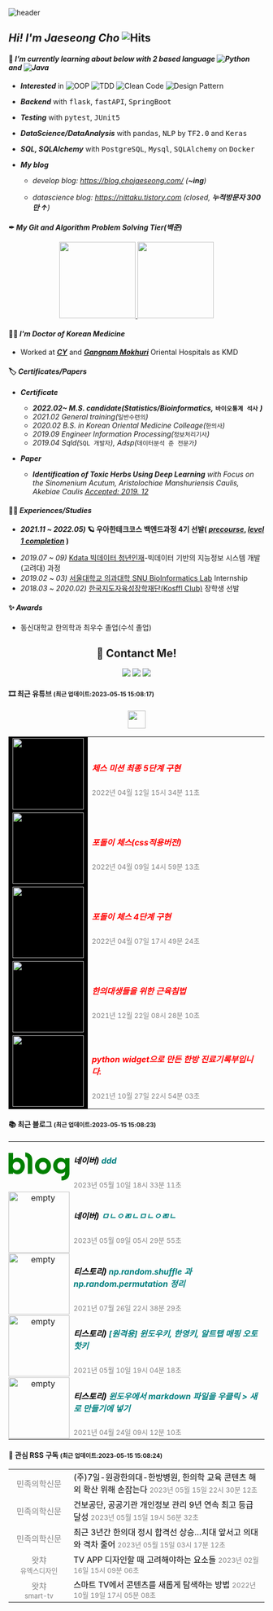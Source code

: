 <!-- 헤더 -->

![header](https://capsule-render.vercel.app/api?type=waving&color=f6ebe1&height=150&section=header&text=ReturnedStudent%20for%20Engineer&fontSize=50&fontColor=152447&desc=평범한%20한의사%20돌범의%20우아한%20엔지니어%20도전기&descAlignY=80)

<!-- <img src="https://media.giphy.com/media/hvRJCLFzcasrR4ia7z/giphy.gif" width="5px"> -->
## *Hi! I'm Jaeseong Cho* ![Hits](https://hits.seeyoufarm.com/api/count/incr/badge.svg?url=https%3A%2F%2Fis2js.github.io%2Fblog_raw&count_bg=152447&title_bg=f6ebe1&icon_color=%23E1DFDF&title=%EB%B0%A9%EB%AC%B8%EC%9E%90+%EC%88%98&edge_flat=false)


<!-- in  [`git`](https://blog.chojaeseong.com/categories/#git), `python3.8+`, (pytest), [`pyenv`](https://blog.chojaeseong.com/categories/#configuration) on `Wsl2` with `VScode` -->

#### 🌱 *I’m currently learning about below with 2 based language ![Python](https://img.shields.io/badge/Python-%2320232a?style=flat&logo=python&color=152347) and ![Java](https://img.shields.io/badge/Java-%2320232a.svg?style=flat&logo=java&logoColor=6DB33F&color=152347)*

- ***Interested*** in ![OOP](https://img.shields.io/badge/OOP-%2320232a.svg?style=flat&logo=SlickPic&logoColor=FFFFFF&color=152347) ![TDD](https://img.shields.io/badge/TDD-%2320232a.svg?style=flat&logo=FutureLearn&logoColor=FFFFFF&color=152347) ![Clean Code](https://img.shields.io/badge/CleanCode-%2320232a.svg?style=flat&logo=Textpattern&logoColor=FFFFFF&color=152347) ![Design Pattern](https://img.shields.io/badge/DesignPattern-%2320232a.svg?style=flat&logo=SlickPic&logoColor=FFFFFF&color=152347)



- ***Backend*** with <kbd>flask</kbd>, <kbd>fastAPI</kbd>, <kbd>SpringBoot</kbd>

- ***Testing*** with <kbd>pytest</kbd>, <kbd>JUnit5</kbd>

- ***DataScience/DataAnalysis*** with <kbd>pandas</kbd>, <kbd>NLP</kbd> by <kbd>TF2.0</kbd> and <kbd>Keras</kbd>

- ***SQL, SQLAlchemy*** with <kbd>PostgreSQL</kbd>, <kbd>Mysql</kbd>, <kbd>SQLAlchemy</kbd> on <kbd>Docker</kbd>

- ***My blog***

  - *develop blog: https://blog.chojaeseong.com/ (**~ing**)*

  - *datascience blog: https://nittaku.tistory.com (closed, **누적방문자 300만 ↑**)*



#### ✒ *My Git and Algorithm Problem Solving Tier(백준)*

<p align="center">
  <a href="#">
    <img src="https://github-readme-stats.vercel.app/api?username=is2js&theme=graywhite&show_icons=true" height="150px">
  </a>
  <a href="#">
    <img src="http://mazassumnida.wtf/api/v2/generate_badge?boj=tingstyle1&cache=c" height="150px">
  </a>
</p>


#### 👨‍⚕️ *I'm Doctor of Korean Medicine*
- Worked at ***[CY](http://www.cyhani.com/)*** and ***[Gangnam Mokhuri](https://www.mokhuri.com/)*** Oriental Hospitals as KMD

#### 🏷 *Certificates/Papers*
- ***Certificate***
    - ***2022.02~ M.S. candidate(Statistics/Bioinformatics,*** **`바이오통계 석사`** ***)***
    - *2021.02 General training(*`일반수련의`*)*
    - *2020.02 B.S. in Korean Oriental Medicine Colleage(*`한의사`*)*
    - *2019.09 Engineer Information Processing(*`정보처리기사`*)*
    - *2019.04 Sqld(*`SQL 개발자`*), Adsp(*`데이터분석 준 전문가`*)*
    
- ***Paper***
    - ***Identification of Toxic Herbs Using Deep Learning** with Focus on the Sinomenium Acutum, Aristolochiae Manshuriensis Caulis, Akebiae Caulis [Accepted: 2019. 12](https://www.mdpi.com/2076-3417/9/24/5456)*
#### 🚴‍♂️ *Experiences/Studies* 
<!-- - **Experience** -->
- ***2021.11 ~ 2022.05)* 🪐 우아한테크코스 백엔드과정 4기 선발( [*precourse*](https://github.com/is2js/woowa_precourse), [*level 1 completion*](https://raw.githubusercontent.com/is2js/screenshots/main/20220525102303.png) )**
<!-- - *2021.09 ~ 11)* 🦁 [멋쟁이사자처럼](https://projectlion.io/courses/technology/naver) X Ncloud and Clova를 활용한 인공지능 서비스 과정-[수료증](https://raw.githubusercontent.com/is3js/screenshots/main/image-20211104162738975.png) -->
- *2019.07 ~ 09)* [Kdata 빅데이터 청년인재](https://dataonair.or.kr/bigjob/)-빅데이터 기반의 지능정보 시스템 개발(고려대) 과정
- *2019.02 ~ 03)* [서울대학교 의과대학 SNU BioInformatics Lab](http://www.snubi.org/) Internship
- *2018.03 ~ 2020.02)* [한국지도자육성장학재단(Kosffl Club)](https://www.kosffl.or.kr/) 장학생 선발
<!-- - *2018.12)* 대한한의학회 한의대 미래인재육성 프로젝트(포스터 발표대회) 대상 수상-[기사](https://www.akomnews.com/bbs/board.php?bo_table=news&wr_id=27990)  -->
<!-- - *2011.08 ~ 2013.05)* 💪 육군 병장 제대(보직: 작전병, Don't need mouse to me) -->
<!-- - 2017.12~2018.1) 한의IT기업 한의플래닛 Intern -->
<!--     - 2017 ) 한의대생들을 위한 근육(MPS)침 ANDROID앱 개발 - [Google PlayStore](https://play.google.com/store/apps/details?id=org.dshani.cho.MPS_FLEX_1122notice&hl=ko&gl=US)
    - 🤏 실사용 한의대생 500명이상, 1000+ 다운로드 MPS앱 [뉴스기사](https://www.mjmedi.com/news/articleView.html?idxno=33999) -->

#### ✨ *Awards*
- 동신대학교 한의학과 최우수 졸업(수석 졸업)
<!-- - 대한한의학회 한의대 미래인재육성 프로젝트 장학생(대상)
- 빅데이터 청년인재 전체 장려상(고려대내 2위)
- 동신대학교 창업동아리 경진대회 최우수상(1위) -->






<!-- 스택 icon -->
<!-- <h2 align="center">🛠 Skill Stack</h2>

<p align="center">
  <img src="https://img.shields.io/badge/Python-3766AB?style=flat-square&logo=Python&logoColor=white"/></a>&nbsp 
  <img src="https://img.shields.io/badge/Java-007396?style=flat-square&logo=Java&logoColor=white"/></a>&nbsp 
  <img src="https://img.shields.io/badge/C++-00599C?style=flat-square&logo=C%2B%2B&logoColor=white"/></a>&nbsp 
  <img src="https://img.shields.io/badge/C-A8B9CC?style=flat-square&logo=C&logoColor=white"/></a>&nbsp 
  <img src="https://img.shields.io/badge/Javascript-ffb13b?style=flat-square&logo=javascript&logoColor=white"/></a>&nbsp 
  <img src="https://img.shields.io/badge/css-1572B6?style=flat-square&logo=css3&logoColor=white"/></a>&nbsp 
  <img src="https://img.shields.io/badge/Go-11B48A?style=flat-square&logo=Go&logoColor=white"/></a>&nbsp 
  <br>
  <img src="https://img.shields.io/badge/SpringBoot-6DB33F?style=flat-square&logo=Spring&logoColor=white"/></a>&nbsp 
  <img src="https://img.shields.io/badge/Django-092E20?style=flat-square&logo=Django&logoColor=white"/></a>&nbsp 
  <img src="https://img.shields.io/badge/Mysql-E6B91E?style=flat-square&logo=MySql&logoColor=white"/></a>&nbsp 
  <img src="https://img.shields.io/badge/HyperledgerFabric-DB3552?style=flat-square&logo=Hulu&logoColor=white"/></a>&nbsp 
  <img src="https://img.shields.io/badge/aws-333664?style=flat-square&logo=amazon-aws&logoColor=white"/></a>&nbsp 
  <img src="https://img.shields.io/badge/elasticsearch-005571?style=flat-square&logo=elasticsearch&logoColor=white"/></a>&nbsp 
</p> -->

<!-- 연락처 -->
<h2 align="center">👋 Contanct Me!  </h2>

<!-- <p align="center">
    <a href="mailto:tingstyle1@gmail.com"><img src="https://img.shields.io/badge/Gmail-d14836?style=flat-square&logo=Gmail&logoColor=white&link=tingstyle1@gmail.com"/></a>&nbsp
    <a href="https://www.facebook.com/realtingstyle"><img src="https://img.shields.io/badge/Facebook-1877F2?style=flat-square&logo=facebook&logoColor=white"/></a>
    <a href="https://www.github.com/is2js"><img src="https://img.shields.io/badge/GitHub-100000?style=flat-square&logo=github&logoColor=white"/></a>
</p> -->

<p align="center">
  <a href="mailto:tingstyle1@gmail.com"
    ><img
      src="https://img.shields.io/badge/tingstyle1@gmail.com-d14836?style=flat-square&logo=Gmail&logoColor=white&link=tingstyle1@gmail.com"
  /></a>
  <a href="https://www.facebook.com/realtingstyle"
    ><img
      src="https://img.shields.io/badge/Facebook.com/realstyle-1877F2?style=flat-square&logo=facebook&logoColor=white"
  /></a>
  <a href="https://www.github.com/is2js"
    ><img
      src="https://img.shields.io/badge/GitHub.com/is2js-100000?style=flat-square&logo=github&logoColor=white"
  /></a>
</p>

#### 🎞 최근 유튜브 <small>(최근 업데이트:2023-05-15 15:08:17)</small>    
<!-- START -->

<div align="center">
    <a href="https://www.youtube.com/channel/UChZt76JR2Fed1EQ_Ql2W_cw?sub_confirmation=1"><img src="https://img.shields.io/badge/-구독하기-red?style=flat&logo=youtube&logoColor=white" height=35px/></a>
</div>
<div align="center">
    <table>
        <tr>
            <td align="center" width="140px" style="background:black;" style="padding:0;">
                <a href="https://www.youtube.com/watch?v=7NER1ikd8AU">
                    <img width="140px" src="https://i4.ytimg.com/vi/7NER1ikd8AU/hqdefault.jpg" style="margin:0;">
                </a>
            </td>
            <td>
                <a href="https://www.youtube.com/watch?v=7NER1ikd8AU" style="color:red;text-decoration: none;">
                    <h5>체스 미션 최종 5단계 구현</h5>
                </a>
                <small style="color:grey">2022년 04월 12일 15시 34분 11초</small>
            </td>
        </tr>
        <tr>
            <td align="center" width="140px" style="background:black;" style="padding:0;">
                <a href="https://www.youtube.com/watch?v=GZBNcOFdA1Y">
                    <img width="140px" src="https://i4.ytimg.com/vi/GZBNcOFdA1Y/hqdefault.jpg" style="margin:0;">
                </a>
            </td>
            <td>
                <a href="https://www.youtube.com/watch?v=GZBNcOFdA1Y" style="color:red;text-decoration: none;">
                    <h5>포돌이 체스(css적용버전)</h5>
                </a>
                <small style="color:grey">2022년 04월 09일 14시 59분 13초</small>
            </td>
        </tr>
        <tr>
            <td align="center" width="140px" style="background:black;" style="padding:0;">
                <a href="https://www.youtube.com/watch?v=On2Vr3b5Uko">
                    <img width="140px" src="https://i4.ytimg.com/vi/On2Vr3b5Uko/hqdefault.jpg" style="margin:0;">
                </a>
            </td>
            <td>
                <a href="https://www.youtube.com/watch?v=On2Vr3b5Uko" style="color:red;text-decoration: none;">
                    <h5>포돌이 체스 4단계 구현</h5>
                </a>
                <small style="color:grey">2022년 04월 07일 17시 49분 24초</small>
            </td>
        </tr>
        <tr>
            <td align="center" width="140px" style="background:black;" style="padding:0;">
                <a href="https://www.youtube.com/watch?v=QimOG53PNkg">
                    <img width="140px" src="https://i2.ytimg.com/vi/QimOG53PNkg/hqdefault.jpg" style="margin:0;">
                </a>
            </td>
            <td>
                <a href="https://www.youtube.com/watch?v=QimOG53PNkg" style="color:red;text-decoration: none;">
                    <h5>한의대생들을 위한 근육침법</h5>
                </a>
                <small style="color:grey">2021년 12월 22일 08시 28분 10초</small>
            </td>
        </tr>
        <tr>
            <td align="center" width="140px" style="background:black;" style="padding:0;">
                <a href="https://www.youtube.com/watch?v=B_Gwzin0DAc">
                    <img width="140px" src="https://i3.ytimg.com/vi/B_Gwzin0DAc/hqdefault.jpg" style="margin:0;">
                </a>
            </td>
            <td>
                <a href="https://www.youtube.com/watch?v=B_Gwzin0DAc" style="color:red;text-decoration: none;">
                    <h5>python widget으로 만든 한방 진료기록부입니다.</h5>
                </a>
                <small style="color:grey">2021년 10월 27일 22시 54분 03초</small>
            </td>
        </tr>
    </table>
</div>
<!-- END -->

#### 📚 최근 블로그 <small>(최근 업데이트:2023-05-15 15:08:23)</small>    
<!-- START -->
<div align="center">
    <table>
        <tr>
            <td align="center" width="120px" style="padding:0;">
                <a href="https://blog.naver.com/is2js/223098522367">
                    <img width="120px" src="data:image/svg+xml,%3Csvg xmlns='http://www.w3.org/2000/svg' width='46' height='21'%3E%3Cpath d='M39.322 3.993c1.486 0 2.584.56 3.339 1.519V4.32H46v11.096C46 19.34 43.004 21 39.962 21v-3.083h.114c1.601 0 2.585-.842 2.585-2.5v-1.075c-.755.958-1.853 1.519-3.34 1.519-3.247 0-5.626-2.71-5.626-5.934s2.379-5.934 5.627-5.934zM3.43.426v4.992c.755-.887 1.875-1.425 3.407-1.425 2.997 0 5.467 2.687 5.467 6.168 0 3.48-2.47 6.167-5.467 6.167-1.532 0-2.652-.537-3.407-1.425V16H0V.425h3.43zm22.59 3.567c3.362 0 6.06 2.687 6.06 6.168 0 3.48-2.698 6.167-6.06 6.167-3.362 0-6.061-2.687-6.061-6.167 0-3.481 2.699-6.168 6.06-6.168zM12.62 0c2.783.277 5.307 1.997 5.307 5.625v10.376h-3.43V5.625c0-1.408-.698-2.235-1.877-2.468zM6.152 7.076c-1.707 0-2.945 1.189-2.945 3.085 0 1.895 1.238 3.084 2.945 3.084 1.708 0 2.945-1.189 2.945-3.084 0-1.896-1.237-3.085-2.945-3.085zm19.868.102c-1.609 0-2.846 1.188-2.846 2.983 0 1.794 1.237 2.983 2.846 2.983s2.846-1.189 2.846-2.983c0-1.795-1.237-2.983-2.846-2.983zm13.873-.183c-1.757 0-2.995 1.188-2.995 2.932s1.238 2.932 2.995 2.932c1.757 0 2.995-1.188 2.995-2.932s-1.238-2.932-2.995-2.932z' fill='green' fill-rule='evenodd'/%3E%3C/svg%3E" style="margin:0;" alt="empty">
                </a>
            </td>
            <td>
                <h5>
                    <a href="https://blog.naver.com/is2js/223098522367" style="color:teal;text-decoration: none;">
                        <span style="color:black">네이버) </span>ddd
                    </a>
                </h5>
                <small style="color:grey">2023년 05월 10일 18시 33분 11초</small>
            </td>
        </tr>
        <tr>
            <td align="center" width="120px" style="padding:0;">
                <a href="https://blog.naver.com/is2js/223096950852">
                    <img width="120px" src="https://postfiles.pstatic.net/MjAyMzA1MDlfNDYg/MDAxNjgzNTc3Nzg4NzUy.AlAGwLmQLs2vVPJlB65VyGMf_qAlz63zO1hqmBRa5oYg.qnpSINFxzXsETQftIzrgzBgF9HjTe9WH_zBLmbh58A4g.PNG.is2js/%EB%B0%94%EC%9A%B8%EC%BC%80%EC%96%B4.png?type=w773" style="margin:0;" alt="empty">
                </a>
            </td>
            <td>
                <h5>
                    <a href="https://blog.naver.com/is2js/223096950852" style="color:teal;text-decoration: none;">
                        <span style="color:black">네이버) </span>ㅁㄴㅇㄻㄴㅁㄴㅇㄻㄴ
                    </a>
                </h5>
                <small style="color:grey">2023년 05월 09일 05시 29분 55초</small>
            </td>
        </tr>
        <tr>
            <td align="center" width="120px" style="padding:0;">
                <a href="https://nittaku.tistory.com/514">
                    <img width="120px" src="https://img1.daumcdn.net/thumb/R800x0/?scode=mtistory2&fname=https%3A%2F%2Ft1.daumcdn.net%2Ftistory_admin%2Fstatic%2Fimages%2FopenGraph%2Fopengraph.png" style="margin:0;" alt="empty">
                </a>
            </td>
            <td>
                <h5>
                    <a href="https://nittaku.tistory.com/514" style="color:teal;text-decoration: none;">
                        <span style="color:black">티스토리) </span>np.random.shuffle 과 np.random.permutation 정리
                    </a>
                </h5>
                <small style="color:grey">2021년 07월 26일 22시 38분 29초</small>
            </td>
        </tr>
        <tr>
            <td align="center" width="120px" style="padding:0;">
                <a href="https://nittaku.tistory.com/513">
                    <img width="120px" src="https://img1.daumcdn.net/thumb/R800x0/?scode=mtistory2&fname=https%3A%2F%2Ft1.daumcdn.net%2Ftistory_admin%2Fstatic%2Fimages%2FopenGraph%2Fopengraph.png" style="margin:0;" alt="empty">
                </a>
            </td>
            <td>
                <h5>
                    <a href="https://nittaku.tistory.com/513" style="color:teal;text-decoration: none;">
                        <span style="color:black">티스토리) </span>[원격용] 윈도우키, 한영키, 알트탭 매핑 오토핫키
                    </a>
                </h5>
                <small style="color:grey">2021년 05월 10일 19시 04분 18초</small>
            </td>
        </tr>
        <tr>
            <td align="center" width="120px" style="padding:0;">
                <a href="https://nittaku.tistory.com/512">
                    <img width="120px" src="https://img1.daumcdn.net/thumb/R800x0/?scode=mtistory2&fname=https%3A%2F%2Ft1.daumcdn.net%2Ftistory_admin%2Fstatic%2Fimages%2FopenGraph%2Fopengraph.png" style="margin:0;" alt="empty">
                </a>
            </td>
            <td>
                <h5>
                    <a href="https://nittaku.tistory.com/512" style="color:teal;text-decoration: none;">
                        <span style="color:black">티스토리) </span>윈도우에서 markdown 파일을 우클릭 > 새로 만들기에 넣기
                    </a>
                </h5>
                <small style="color:grey">2021년 04월 24일 09시 12분 10초</small>
            </td>
        </tr>
    </table>
</div>
<!-- END -->

#### 📆 관심 RSS 구독 <small>(최근 업데이트:2023-05-15 15:08:24)</small>    
<!-- START -->
<div align="center">
    <table>
        <tr>
            <td align="center" width="120px" style="padding:0;">
                <a href="https://www.mjmedi.com/" style="color:grey;text-decoration: none;">
                    민족의학신문
                </a>
            </td>
            <td>
                <a href="http://www.mjmedi.com/news/articleView.html?idxno=56590" style="color:black;text-decoration: none;">
                    <bold>(주)7일-원광한의대-한방병원, 한의학 교육 콘텐츠 해외 확산 위해 손잡는다</bold>
                </a>
                <small style="color:grey">2023년 05월 15일 22시 30분 12초</small>
            </td>
        </tr>
        <tr>
            <td align="center" width="120px" style="padding:0;">
                <a href="https://www.mjmedi.com/" style="color:grey;text-decoration: none;">
                    민족의학신문
                </a>
            </td>
            <td>
                <a href="http://www.mjmedi.com/news/articleView.html?idxno=56589" style="color:black;text-decoration: none;">
                    <bold>건보공단, 공공기관 개인정보 관리 9년 연속 최고 등급 달성</bold>
                </a>
                <small style="color:grey">2023년 05월 15일 19시 56분 32초</small>
            </td>
        </tr>
        <tr>
            <td align="center" width="120px" style="padding:0;">
                <a href="https://www.mjmedi.com/" style="color:grey;text-decoration: none;">
                    민족의학신문
                </a>
            </td>
            <td>
                <a href="http://www.mjmedi.com/news/articleView.html?idxno=56587" style="color:black;text-decoration: none;">
                    <bold>최근 3년간 한의대 정시 합격선 상승…치대 앞서고 의대와 격차 줄어</bold>
                </a>
                <small style="color:grey">2023년 05월 15일 03시 17분 12초</small>
            </td>
        </tr>
        <tr>
            <td align="center" width="120px" style="padding:0;">
                <a href="https://www.mjmedi.com/" style="color:grey;text-decoration: none;">
                    왓챠</br><small>유엑스디자인</small>
                </a>
            </td>
            <td>
                <a href="https://medium.com/watcha/tv-app-%EB%94%94%EC%9E%90%EC%9D%B8%ED%95%A0-%EB%95%8C-%EA%B3%A0%EB%A0%A4%ED%95%B4%EC%95%BC%ED%95%98%EB%8A%94-%EC%9A%94%EC%86%8C%EB%93%A4-753356a7f4f8?source=rss----bd1678892a27---4" style="color:black;text-decoration: none;">
                    <bold>TV APP 디자인할 때 고려해야하는 요소들</bold>
                </a>
                <small style="color:grey">2023년 02월 16일 15시 09분 06초</small>
            </td>
        </tr>
        <tr>
            <td align="center" width="120px" style="padding:0;">
                <a href="https://www.mjmedi.com/" style="color:grey;text-decoration: none;">
                    왓챠</br><small>smart-tv</small>
                </a>
            </td>
            <td>
                <a href="https://medium.com/watcha/%EC%8A%A4%EB%A7%88%ED%8A%B8-tv%EC%97%90%EC%84%9C-%EC%BD%98%ED%85%90%EC%B8%A0%EB%A5%BC-%EC%83%88%EB%A1%AD%EA%B2%8C-%ED%83%90%EC%83%89%ED%95%98%EB%8A%94-%EB%B0%A9%EB%B2%95-66d303a6c65e?source=rss----bd1678892a27---4" style="color:black;text-decoration: none;">
                    <bold>스마트 TV에서 콘텐츠를 새롭게 탐색하는 방법</bold>
                </a>
                <small style="color:grey">2022년 10월 19일 17시 05분 08초</small>
            </td>
        </tr>
    </table>
</div>
<!-- END -->

